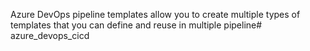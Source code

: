 Azure DevOps pipeline templates allow you to create multiple types of templates that you can define and reuse in multiple pipeline# azure_devops_cicd

